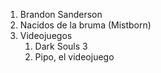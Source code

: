 1. Brandon Sanderson
2. Nacidos de la bruma (Mistborn)
3. Videojuegos
   1. Dark Souls 3
   2. Pipo, el videojuego
